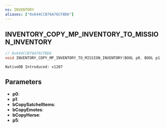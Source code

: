 ```yaml
---
ns: INVENTORY
aliases: ["0x644CCB76A76CFBD6"]
---
```

## INVENTORY_COPY_MP_INVENTORY_TO_MISSION_INVENTORY

```c
// 0x644CCB76A76CFBD6
void INVENTORY_COPY_MP_INVENTORY_TO_MISSION_INVENTORY(BOOL p0, BOOL p1, BOOL bCopySatchelItems, BOOL bCopyEmotes, BOOL bCopyHorse, BOOL p5);
```

```
NativeDB Introduced: v1207
```

## Parameters
* **p0**:
* **p1**:
* **bCopySatchelItems**:
* **bCopyEmotes**:
* **bCopyHorse**:
* **p5**:
